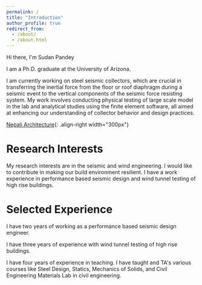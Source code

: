 ```yaml
---
permalink: /
title: "Introduction"
author_profile: true
redirect_from:
  - /about/
  - /about.html
---
```


Hi there, I'm Sudan Pandey

I am a Ph.D. graduate at the University of Arizona.


I am currently working on steel seismic collectors, which are crucial in transferring the inertial force from the floor or roof diaphragm during a seismic event to the vertical components of the seismic force resisting system. My work involves conducting physical testing of large scale model in the lab and analytical studies using the finite element software, all aimed at enhancing our understanding of collector behavior and design practices.

[Nepali Architecture](/images/structure.jpg){: .align-right width="300px"}

# Research Interests
My research interests are in the seismic and wind engineering. I would like to contribute in making our build environment resilient. I have a work experience in performance based seismic design and wind tunnel testing of high rise buildings.


# Selected Experience
I have two years of working as a performance based seismic design engineer.

I have three years of experience with wind tunnel testing of high rise buildings.

I have four years of experience in teaching. I have taught and TA's various courses like Steel Design, Statics, Mechanics of Solids, and Civil Engineering Materials Lab in civil engineering.
